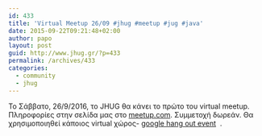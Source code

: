 ```yaml
---
id: 433
title: 'Virtual Meetup 26/09 #jhug #meetup #jug #java'
date: 2015-09-22T09:21:48+02:00
author: papo
layout: post
guid: http://www.jhug.gr/?p=433
permalink: /archives/433
categories:
  - community
  - jhug
---
```

Το Σάββατο, 26/9/2016, το JHUG θα κάνει το πρώτο του virtual meetup. Πληροφορίες στην σελίδα μας στο [meetup.com](http://www.meetup.com/Java-Hellenic-User-Group/events/225462991/). Συμμετοχή δωρεάν. Θα χρησιμοποιηθεί κάποιος virtual χώρος- [google hang out event](https://hangouts.google.com/call/wy4qypvt7eddijt3dtbbseuw34a)  .